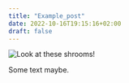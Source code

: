 ```yaml
---
title: "Example_post"
date: 2022-10-16T19:15:16+02:00
draft: false
---
```


![Look at these shrooms!](/images/test_shrooms.jpeg "I just want to take a bite.")

Some text maybe.

